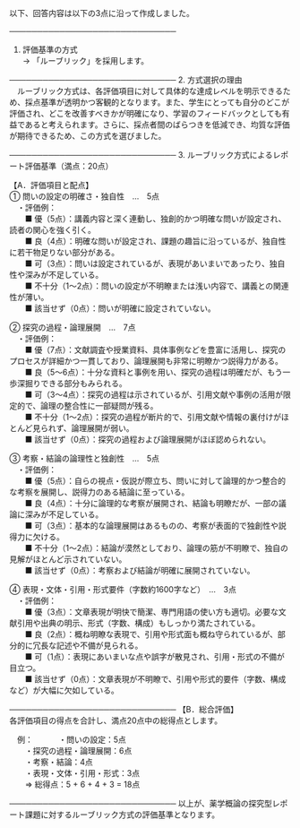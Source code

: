 以下、回答内容は以下の3点に沿って作成しました。

──────────────────────────────
1. 評価基準の方式  
  → 「ルーブリック」を採用します。

──────────────────────────────
2. 方式選択の理由  
　ルーブリック方式は、各評価項目に対して具体的な達成レベルを明示できるため、採点基準が透明かつ客観的となります。また、学生にとっても自分のどこが評価され、どこを改善すべきかが明確になり、学習のフィードバックとしても有益であると考えられます。さらに、採点者間のばらつきを低減でき、均質な評価が期待できるため、この方式を選びました。

──────────────────────────────
3. ルーブリック方式によるレポート評価基準（満点：20点）  

【A．評価項目と配点】  
① 問いの設定の明確さ・独自性　…　5点  
　・評価例：  
　　■ 優（5点）：講義内容と深く連動し、独創的かつ明確な問いが設定され、読者の関心を強く引く。  
　　■ 良（4点）：明確な問いが設定され、課題の趣旨に沿っているが、独自性に若干物足りない部分がある。  
　　■ 可（3点）：問いは設定されているが、表現があいまいであったり、独自性や深みが不足している。  
　　■ 不十分（1～2点）：問いの設定が不明瞭または浅い内容で、講義との関連性が薄い。  
　　■ 該当せず（0点）：問いが明確に設定されていない。  

② 探究の過程・論理展開　…　7点  
　・評価例：  
　　■ 優（7点）：文献調査や授業資料、具体事例などを豊富に活用し、探究のプロセスが詳細かつ一貫しており、論理展開も非常に明瞭かつ説得力がある。  
　　■ 良（5～6点）：十分な資料と事例を用い、探究の過程は明確だが、もう一歩深掘りできる部分もみられる。  
　　■ 可（3～4点）：探究の過程は示されているが、引用文献や事例の活用が限定的で、論理の整合性に一部疑問が残る。  
　　■ 不十分（1～2点）：探究の過程が断片的で、引用文献や情報の裏付けがほとんど見られず、論理展開が弱い。  
　　■ 該当せず（0点）：探究の過程および論理展開がほぼ認められない。  

③ 考察・結論の論理性と独創性　…　5点  
　・評価例：  
　　■ 優（5点）：自らの視点・仮説が際立ち、問いに対して論理的かつ整合的な考察を展開し、説得力のある結論に至っている。  
　　■ 良（4点）：十分に論理的な考察が展開され、結論も明瞭だが、一部の議論に深みが不足している。  
　　■ 可（3点）：基本的な論理展開はあるものの、考察が表面的で独創性や説得力に欠ける。  
　　■ 不十分（1～2点）：結論が漠然としており、論理の筋が不明瞭で、独自の見解がほとんど示されていない。  
　　■ 該当せず（0点）：考察および結論が明確に展開されていない。  

④ 表現・文体・引用・形式要件（字数約1600字など）　…　3点  
　・評価例：  
　　■ 優（3点）：文章表現が明快で簡潔、専門用語の使い方も適切。必要な文献引用や出典の明示、形式（字数、構成）もしっかり満たされている。  
　　■ 良（2点）：概ね明瞭な表現で、引用や形式面も概ね守られているが、部分的に冗長な記述や不備が見られる。  
　　■ 可（1点）：表現にあいまいな点や誤字が散見され、引用・形式の不備が目立つ。  
　　■ 該当せず（0点）：文章表現が不明瞭で、引用や形式的要件（字数、構成など）が大幅に欠如している。  

──────────────────────────────
【B．総合評価】  
各評価項目の得点を合計し、満点20点中の総得点とします。  

　例：　
　　・問いの設定：5点  
　　・探究の過程・論理展開：6点  
　　・考察・結論：4点  
　　・表現・文体・引用・形式：3点  
　　⇒ 総得点：5 + 6 + 4 + 3 = 18点

──────────────────────────────
以上が、薬学概論の探究型レポート課題に対するルーブリック方式の評価基準となります。